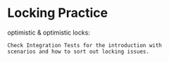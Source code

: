 # Locking Practice
optimistic &amp; optimistic locks:


```` 
Check Integration Tests for the introduction with
scenarios and how to sort out locking issues.
````
